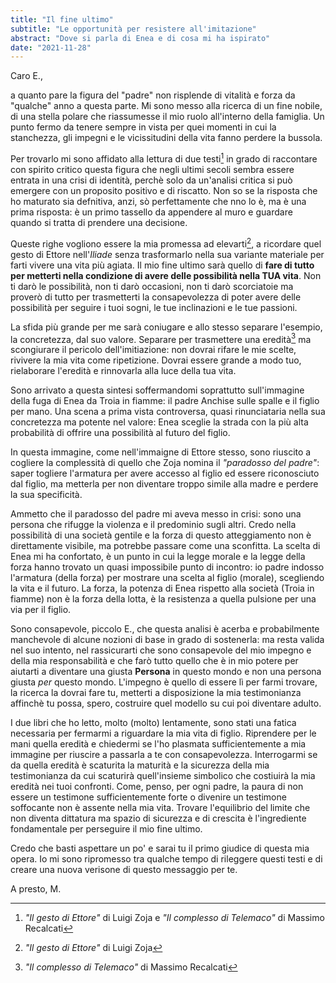 ```yaml
---
title: "Il fine ultimo"
subtitle: "Le opportunità per resistere all'imitazione"
abstract: "Dove si parla di Enea e di cosa mi ha ispirato"
date: "2021-11-28"
---
```


Caro E.,

a quanto pare la figura del "padre" non risplende di vitalità e forza da "qualche" anno a questa parte.
Mi sono messo alla ricerca di un fine nobile, di una stella polare che riassumesse il mio ruolo all'interno della famiglia. Un punto fermo da tenere sempre in vista per quei momenti in cui la stanchezza, gli impegni e le vicissitudini della vita fanno perdere la bussola.

Per trovarlo mi sono affidato alla lettura di due testi[^1] in grado di raccontare con spirito critico questa figura che negli ultimi secoli sembra essere entrata in una crisi di identità, perchè solo da un'analisi critica si può emergere con un proposito positivo e di riscatto. Non so se la risposta che ho maturato sia defnitiva, anzi, sò perfettamente che nno lo è, ma è una prima risposta: è un primo tassello da appendere al muro e guardare quando si tratta di prendere una decisione.

Queste righe vogliono essere la mia promessa ad elevarti[^2], a ricordare quel gesto di Ettore nell'*Iliade* senza trasformarlo nella sua variante materiale per farti vivere una vita più agiata. Il mio fine ultimo sarà quello di **fare di tutto per metterti nella condizione di avere delle possibilità nella TUA vita**. Non ti darò le possibilità, non ti darò occasioni, non ti darò scorciatoie ma proverò di tutto per trasmetterti la consapevolezza di poter avere delle possibilità per seguire i tuoi sogni, le tue inclinazioni e le tue passioni.

La sfida più grande per me sarà coniugare e allo stesso separare l'esempio, la concretezza, dal suo valore. Separare per trasmettere una eredità[^3] ma scongiurare il pericolo dell'imitiazione: non dovrai rifare le mie scelte, rivivere la mia vita come ripetizione. Dovrai essere grande a modo tuo, rielaborare l'eredità e rinnovarla alla luce della tua vita. 

Sono arrivato a questa sintesi soffermandomi soprattutto sull'immagine della fuga di Enea da Troia in fiamme: il padre Anchise sulle spalle e il figlio per mano. Una scena a prima vista controversa, quasi rinunciataria nella sua concretezza ma potente nel valore: Enea sceglie la strada con la più alta probabilità di offrire una possibilità al futuro del figlio.

In questa immagine, come nell'immaigne di Ettore stesso, sono riuscito a cogliere la complessità di quello che Zoja nomina il *"paradosso del padre"*: saper togliere l'armatura per avere accesso al figlio ed essere riconosciuto dal figlio, ma metterla per non diventare troppo simile alla madre e perdere la sua specificità.

Ammetto che il paradosso del padre mi aveva messo in crisi: sono una persona che rifugge la violenza e il predominio sugli altri. Credo nella possibilità di una società gentile e la forza di questo atteggiamento non è direttamente visibile, ma potrebbe passare come una sconfitta. La scelta di Enea mi ha confortato, è un punto in cui la legge morale e la legge della forza hanno trovato un quasi impossibile punto di incontro: io padre indosso l'armatura (della forza) per mostrare una scelta al figlio (morale), scegliendo la vita e il futuro. La forza, la potenza di Enea rispetto alla società (Troia in fiamme) non è la forza della lotta, è la resistenza a quella pulsione per una via per il figlio.

Sono consapevole, piccolo E., che questa analisi è acerba e probabilmente manchevole di alcune nozioni di base in grado di sostenerla: ma resta valida nel suo intento, nel rassicurarti che sono consapevole del mio impegno e della mia responsabilità e che farò tutto quello che è in mio potere per aiutarti a diventare una giusta **Persona** in questo mondo e non una persona giusta *per* questo mondo. L'impegno è quello di essere lì per farmi trovare, la ricerca la dovrai fare tu, metterti a disposizione la mia testimonianza affinchè tu possa, spero, costruire quel modello su cui poi diventare adulto.

I due libri che ho letto, molto (molto) lentamente, sono stati una fatica necessaria per fermarmi a riguardare la mia vita di figlio. Riprendere per le mani quella eredità e chiedermi se l'ho plasmata sufficientemente a mia immagine per riuscire a passarla a te con consapevolezza. Interrogarmi se da quella eredità è scaturita la maturità e la sicurezza della mia testimonianza da cui scaturirà quell'insieme simbolico che costiuirà la mia eredità nei tuoi confronti. Come, penso, per ogni padre, la paura di non essere un testimone sufficientemente forte o divenire un testimone soffocante non è assente nella mia vita. Trovare l'equilibrio del limite che non diventa dittatura ma spazio di sicurezza e di crescita è l'ingrediente fondamentale per perseguire il mio fine ultimo.

Credo che basti aspettare un po' e sarai tu il primo giudice di questa mia opera.
Io mi sono ripromesso tra qualche tempo di rileggere questi testi e di creare una nuova verisone di questo messaggio per te.

A presto,
M.

[^1]: *"Il gesto di Ettore"* di Luigi Zoja e *"Il complesso di Telemaco"* di Massimo Recalcati
[^2]: *"Il gesto di Ettore"* di Luigi Zoja
[^3]: *"Il complesso di Telemaco"* di Massimo Recalcati